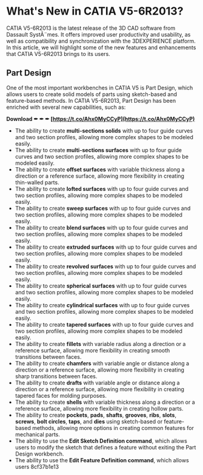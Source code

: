 # What's New in CATIA V5-6R2013?
 
CATIA V5-6R2013 is the latest release of the 3D CAD software from Dassault SystÃ¨mes. It offers improved user productivity and usability, as well as compatibility and synchronization with the 3DEXPERIENCE platform. In this article, we will highlight some of the new features and enhancements that CATIA V5-6R2013 brings to its users.
 
## Part Design
 
One of the most important workbenches in CATIA V5 is Part Design, which allows users to create solid models of parts using sketch-based and feature-based methods. In CATIA V5-6R2013, Part Design has been enriched with several new capabilities, such as:
 
**Download ✒ ✒ ✒ [https://t.co/Ahx0MyCCyP](https://t.co/Ahx0MyCCyP)**


 
- The ability to create **multi-sections solids** with up to four guide curves and two section profiles, allowing more complex shapes to be modeled easily.
- The ability to create **multi-sections surfaces** with up to four guide curves and two section profiles, allowing more complex shapes to be modeled easily.
- The ability to create **offset surfaces** with variable thickness along a direction or a reference surface, allowing more flexibility in creating thin-walled parts.
- The ability to create **lofted surfaces** with up to four guide curves and two section profiles, allowing more complex shapes to be modeled easily.
- The ability to create **sweep surfaces** with up to four guide curves and two section profiles, allowing more complex shapes to be modeled easily.
- The ability to create **blend surfaces** with up to four guide curves and two section profiles, allowing more complex shapes to be modeled easily.
- The ability to create **extruded surfaces** with up to four guide curves and two section profiles, allowing more complex shapes to be modeled easily.
- The ability to create **revolved surfaces** with up to four guide curves and two section profiles, allowing more complex shapes to be modeled easily.
- The ability to create **spherical surfaces** with up to four guide curves and two section profiles, allowing more complex shapes to be modeled easily.
- The ability to create **cylindrical surfaces** with up to four guide curves and two section profiles, allowing more complex shapes to be modeled easily.
- The ability to create **tapered surfaces** with up to four guide curves and two section profiles, allowing more complex shapes to be modeled easily.
- The ability to create **fillets** with variable radius along a direction or a reference surface, allowing more flexibility in creating smooth transitions between faces.
- The ability to create **chamfers** with variable angle or distance along a direction or a reference surface, allowing more flexibility in creating sharp transitions between faces.
- The ability to create **drafts** with variable angle or distance along a direction or a reference surface, allowing more flexibility in creating tapered faces for molding purposes.
- The ability to create **shells** with variable thickness along a direction or a reference surface, allowing more flexibility in creating hollow parts.
- The ability to create **pockets**, **pads**, **shafts**, **grooves**, **ribs**, **slots**, **screws**, **bolt circles**, **taps**, and **dies** using sketch-based or feature-based methods, allowing more options in creating common features for mechanical parts.
- The ability to use the **Edit Sketch Definition command**, which allows users to modify the sketch that defines a feature without exiting the Part Design workbench.
- The ability to use the **Edit Feature Definition command**, which allows users 8cf37b1e13


